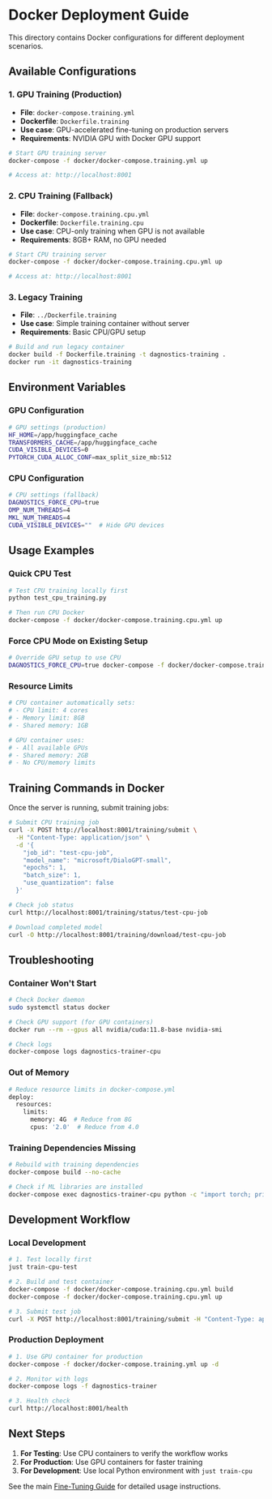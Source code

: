 # Docker Deployment Guide

This directory contains Docker configurations for different deployment scenarios.

## Available Configurations

### 1. GPU Training (Production)
- **File**: `docker-compose.training.yml`
- **Dockerfile**: `Dockerfile.training`
- **Use case**: GPU-accelerated fine-tuning on production servers
- **Requirements**: NVIDIA GPU with Docker GPU support

```bash
# Start GPU training server
docker-compose -f docker/docker-compose.training.yml up

# Access at: http://localhost:8001
```

### 2. CPU Training (Fallback)
- **File**: `docker-compose.training.cpu.yml`
- **Dockerfile**: `Dockerfile.training.cpu`
- **Use case**: CPU-only training when GPU is not available
- **Requirements**: 8GB+ RAM, no GPU needed

```bash
# Start CPU training server
docker-compose -f docker/docker-compose.training.cpu.yml up

# Access at: http://localhost:8001
```

### 3. Legacy Training
- **File**: `../Dockerfile.training`
- **Use case**: Simple training container without server
- **Requirements**: Basic CPU/GPU setup

```bash
# Build and run legacy container
docker build -f Dockerfile.training -t dagnostics-training .
docker run -it dagnostics-training
```

## Environment Variables

### GPU Configuration
```bash
# GPU settings (production)
HF_HOME=/app/huggingface_cache
TRANSFORMERS_CACHE=/app/huggingface_cache
CUDA_VISIBLE_DEVICES=0
PYTORCH_CUDA_ALLOC_CONF=max_split_size_mb:512
```

### CPU Configuration
```bash
# CPU settings (fallback)
DAGNOSTICS_FORCE_CPU=true
OMP_NUM_THREADS=4
MKL_NUM_THREADS=4
CUDA_VISIBLE_DEVICES=""  # Hide GPU devices
```

## Usage Examples

### Quick CPU Test
```bash
# Test CPU training locally first
python test_cpu_training.py

# Then run CPU Docker
docker-compose -f docker/docker-compose.training.cpu.yml up
```

### Force CPU Mode on Existing Setup
```bash
# Override GPU setup to use CPU
DAGNOSTICS_FORCE_CPU=true docker-compose -f docker/docker-compose.training.yml up
```

### Resource Limits
```bash
# CPU container automatically sets:
# - CPU limit: 4 cores
# - Memory limit: 8GB
# - Shared memory: 1GB

# GPU container uses:
# - All available GPUs
# - Shared memory: 2GB
# - No CPU/memory limits
```

## Training Commands in Docker

Once the server is running, submit training jobs:

```bash
# Submit CPU training job
curl -X POST http://localhost:8001/training/submit \
  -H "Content-Type: application/json" \
  -d '{
    "job_id": "test-cpu-job",
    "model_name": "microsoft/DialoGPT-small",
    "epochs": 1,
    "batch_size": 1,
    "use_quantization": false
  }'

# Check job status
curl http://localhost:8001/training/status/test-cpu-job

# Download completed model
curl -O http://localhost:8001/training/download/test-cpu-job
```

## Troubleshooting

### Container Won't Start
```bash
# Check Docker daemon
sudo systemctl status docker

# Check GPU support (for GPU containers)
docker run --rm --gpus all nvidia/cuda:11.8-base nvidia-smi

# Check logs
docker-compose logs dagnostics-trainer-cpu
```

### Out of Memory
```bash
# Reduce resource limits in docker-compose.yml
deploy:
  resources:
    limits:
      memory: 4G  # Reduce from 8G
      cpus: '2.0'  # Reduce from 4.0
```

### Training Dependencies Missing
```bash
# Rebuild with training dependencies
docker-compose build --no-cache

# Check if ML libraries are installed
docker-compose exec dagnostics-trainer-cpu python -c "import torch; print(torch.__version__)"
```

## Development Workflow

### Local Development
```bash
# 1. Test locally first
just train-cpu-test

# 2. Build and test container
docker-compose -f docker/docker-compose.training.cpu.yml build
docker-compose -f docker/docker-compose.training.cpu.yml up

# 3. Submit test job
curl -X POST http://localhost:8001/training/submit -H "Content-Type: application/json" -d '{"job_id": "dev-test", "model_name": "microsoft/DialoGPT-small", "epochs": 1, "batch_size": 1}'
```

### Production Deployment
```bash
# 1. Use GPU container for production
docker-compose -f docker/docker-compose.training.yml up -d

# 2. Monitor with logs
docker-compose logs -f dagnostics-trainer

# 3. Health check
curl http://localhost:8001/health
```

## Next Steps

1. **For Testing**: Use CPU containers to verify the workflow works
2. **For Production**: Use GPU containers for faster training
3. **For Development**: Use local Python environment with `just train-cpu`

See the main [Fine-Tuning Guide](../docs/fine_tuning_guide.md) for detailed usage instructions.
